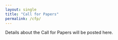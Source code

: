 ```yaml
---
layout: single
title: "Call for Papers"
permalink: /cfp/
---
```


Details about the Call for Papers will be posted here.
